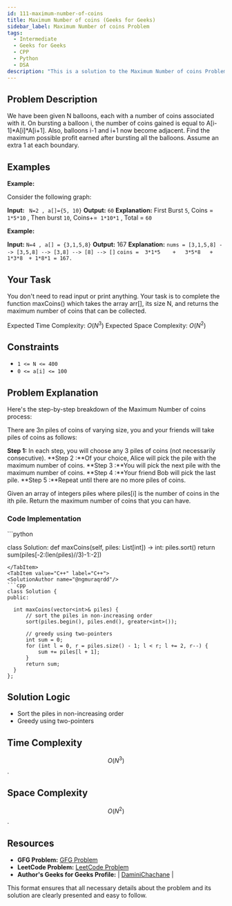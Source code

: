 ```yaml
---
id: 111-maximum-number-of-coins
title: Maximum Number of coins (Geeks for Geeks)
sidebar_label: Maximum Number of coins Problem
tags:
  - Intermediate
  - Geeks for Geeks
  - CPP
  - Python
  - DSA
description: "This is a solution to the Maximum Number of coins Problem  on Geeks for Geeks."
---
```


## Problem Description

We have been given N balloons, each with a number of coins associated with it. On bursting a balloon i, the number of coins gained is equal to A[i-1]*A[i]*A[i+1].
Also, balloons i-1 and i+1 now become adjacent. Find the maximum possible profit earned after bursting all the balloons. Assume an extra 1 at each boundary.

## Examples

**Example:**

Consider the following graph:

**Input:** ` N=2 , a[]={5, 10}`
**Output:**  `60`
**Explanation:** First Burst `5`, Coins = `1*5*10` , Then burst `10`, Coins+=` 1*10*1` , Total = `60`

**Example:**

**Input:** `N=4 , a[] = {3,1,5,8}`
**Output:** 167
**Explanation:**
`nums = [3,1,5,8] --> [3,5,8] --> [3,8] --> [8] --> []`
`coins =  3*1*5    +   3*5*8   +  1*3*8  + 1*8*1 = 167.`

## Your Task

You don't need to read input or print anything. Your task is to complete the function maxCoins() which takes the array arr[], its size N, and returns the maximum number of coins that can be collected.

Expected Time Complexity: $O(N^3)$
Expected Space Complexity: $O(N^2)$

## Constraints
- `1 <= N <= 400`
- `0 <= a[i] <= 100`

## Problem Explanation

Here's the step-by-step breakdown of the Maximum Number of coins process:

There are 3n piles of coins of varying size, you and your friends will take piles of coins as follows:

**Step 1:** In each step, you will choose any 3 piles of coins (not necessarily consecutive).
**Step 2 :**Of your choice, Alice will pick the pile with the maximum number of coins.
**Step 3 :**You will pick the next pile with the maximum number of coins.
**Step 4 :**Your friend Bob will pick the last pile.
**Step 5 :**Repeat until there are no more piles of coins.

Given an array of integers piles where piles[i] is the number of coins in the ith pile. Return the maximum number of coins that you can have.

### Code Implementation

<Tabs>
  <TabItem value="Python" label="Python" default>
  <SolutionAuthor name="@ngmuraqrdd"/> 
  ```python

class Solution:
    def maxCoins(self, piles: List[int]) -> int:
        piles.sort()
        return sum(piles[-2:(len(piles)//3)-1:-2])

  ```
  </TabItem>
  <TabItem value="C++" label="C++">
  <SolutionAuthor name="@ngmuraqrdd"/>
  ```cpp
  class Solution {
public:

    int maxCoins(vector<int>& piles) {
        // sort the piles in non-increasing order
        sort(piles.begin(), piles.end(), greater<int>());
        
        // greedy using two-pointers
        int sum = 0;
        for (int l = 0, r = piles.size() - 1; l < r; l += 2, r--) {
            sum += piles[l + 1];
        }
        return sum;
    }
};
  ```

  </TabItem>
</Tabs>

## Solution Logic
 - Sort the piles in non-increasing order
 - Greedy using two-pointers


## Time Complexity

$$O(N^3)$$.

## Space Complexity

$$O(N^2)$$.

## Resources

- **GFG Problem:** [GFG Problem](https://www.geeksforgeeks.org/problems/maximum-number-of-coins--170647/1)
- **LeetCode Problem:** [LeetCode Problem](https://leetcode.com/problems/maximum-number-of-coins-you-can-get/description/)
- **Author's Geeks for Geeks Profile:**  | [DaminiChachane](https://leetcode.com/u/divcxl15/) |

This format ensures that all necessary details about the problem and its solution are clearly presented and easy to follow.
